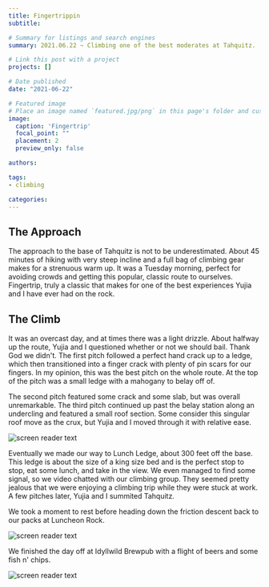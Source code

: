 ```yaml
---
title: Fingertrippin
subtitle: 

# Summary for listings and search engines
summary: 2021.06.22 ~ Climbing one of the best moderates at Tahquitz.

# Link this post with a project
projects: []

# Date published
date: "2021-06-22"

# Featured image
# Place an image named `featured.jpg/png` in this page's folder and customize its options here.
image:
  caption: 'Fingertrip'
  focal_point: ""
  placement: 2
  preview_only: false

authors:

tags:
- climbing

categories:
---
```


The Approach
-------

The approach to the base of Tahquitz is not to be underestimated. About 45 minutes of hiking with very steep incline and a full bag of climbing gear makes for a strenuous warm up. It was a Tuesday morning, perfect for avoiding crowds and getting this popular, classic route to ourselves. Fingertrip, truly a classic that makes for one of the best experiences Yujia and I have ever had on the rock.

The Climb
-------
It was an overcast day, and at times there was a light drizzle. About halfway up the route, Yujia and I questioned whether or not we should bail. Thank God we didn't. The first pitch followed a perfect hand crack up to a ledge, which then transitioned into a finger crack with plenty of pin scars for our fingers. In my opinion, this was the best pitch on the whole route. At the top of the pitch was a small ledge with a mahogany to belay off of.

The second pitch featured some crack and some slab, but was overall unremarkable. The third pitch continued up past the belay station along an undercling and featured a small roof section. Some consider this singular roof move as the crux, but Yujia and I moved through it with relative ease. 

![screen reader text](fingertrip-roof.png "Fingertrip, P2")

Eventually we made our way to Lunch Ledge, about 300 feet off the base. This ledge is about the size of a king size bed and is the perfect stop to stop, eat some lunch, and take in the view. We even managed to find some signal, so we video chatted with our climbing group. They seemed pretty jealous that we were enjoying a climbing trip while they were stuck at work. A few pitches later, Yujia and I summited Tahquitz. 

We took a moment to rest before heading down the friction descent back to our packs at Luncheon Rock. 

![screen reader text](friction-descent.jpg "Friction Descent")

We finished the day off at Idyllwild Brewpub with a flight of beers and some fish n' chips.

![screen reader text](brewpub.jpg "Idyllwild Brewpub")